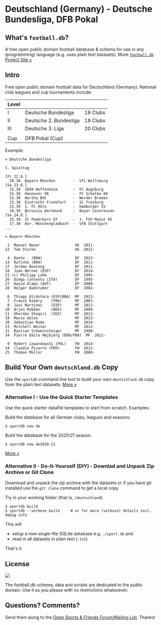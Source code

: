 # Deutschland (Germany) - Deutsche Bundesliga, DFB Pokal

## What's `football.db`?

A free open public domain football database & schema
for use in any (programming) language (e.g. uses plain text datasets).
More [`football.db` Project Site »](http://openfootball.github.io)

## Intro

Free open public domain football data for Deutschland (Germany).
National club leagues and cup tournaments include:

| Level |                                |            |
| ----- | ------------------------------ | ---------- |
| I     |  Deutsche Bundesliga           |  18 Clubs  |
| II    |  Deutsche 2. Bundesliga        |  18 Clubs  |
| III   |  Deutsche 3. Liga              |  20 Clubs  |
|       |
| Cup   |  DFB Pokal (Cup) |



Example:

```
= Deutsche Bundesliga

1. Spieltag

[Fr 22.8.]
  20.30  Bayern München        -  VfL Wolfsburg
[Sa 23.8.]
  15.30  1899 Hoffenheim       -  FC Augsburg
  15.30  Hannover 96           -  FC Schalke 04
  15.30  Hertha BSC            -  Werder Bremen
  15.30  Eintracht Frankfurt   -  SC Freiburg
  15.30  1. FC Köln            -  Hamburger SV
  18.30  Borussia Dortmund     -  Bayer Leverkusen
[So 24.8.]
  15.30  SC Paderborn 07       -  1. FSV Mainz 05
  17.30  Bor. Mönchengladbach  -  VfB Stuttgart
...
```

```
= Bayern München

 1  Manuel Neuer                GK  2011-
22  Tom Starke                  GK  2012-

 4  Dante   (BRA)               DF  2012-
13  Rafinha (BRA)               DF  2011-
17  Jérôme Boateng              DF  2011-
18  Juan Bernat (ESP)           DF  2014-
21 (c) Philipp Lahm             DF  1995-
26  Diego Contento (ITA)        DF  1995-
27  David Alaba (AUT)           DF  2008-
28  Holger Badstuber            DF  2002-

 6  Thiago Alcántara (ESP/BRA)  MF  2013-
 7  Franck Ribéry    (FRA)      MF  2007-
 8  Javi Martínez    (ESP)      MF  2012-
10  Arjen Robben     (NED)      MF  2009-
11  Xherdan Shaqiri  (SUI)      MF  2012-
19  Mario Götze                 MF  2013-
20  Sebastian Rode              MF  2014-
23  Mitchell Weiser             MF  2012-
31  Bastian Schweinsteiger      MF  1998-
34  Pierre Emile Højbjerg (DEN/FRA)  MF  2012-

 9  Robert Lewandowski (POL)    FW  2014-
14  Claudio Pizarro (PER)       FW  2012-
25  Thomas Müller               FW  2000-
```


## Build Your Own `deutschland.db` Copy

Use the `sportdb` command line tool to build your own `deutschland.db` copy
from the plain text datasets. [More »](https://github.com/openfootball/datafile)


### Alternative I - Use the Quick Starter Templates

Use the quick starter datafile templates to start from scratch. Examples:

Build the database for all German clubs, leagues and seasons:

    $ sportdb new de

Build the database for the 2020/21 season:

    $ sportdb new de2020-21

[More »](https://github.com/openfootball/quick-starter)



### Alternative II - Do-It-Yourself (DIY) - Downlad and Unpack Zip Archive or Git Clone

Download and unpack the zip archive with the datasets or if you have git installed use the `git clone` command to
get a local copy.

Try in your working folder (that is, `/deutschland`):

```
$ sportdb build
$ sportdb --verbose build     # or for more (verbose) details incl. debug info
```

This will

- setup a new single-file SQLite database e.g. `./sport.db` and
- read in all datasets in plain text (`.txt`)

That's it.




## License

![](https://publicdomainworks.github.io/buttons/zero88x31.png)

The football.db schema, data and scripts are dedicated to the public domain. Use it as you please with no restrictions whatsoever.


## Questions? Comments?

Send them along to the
[Open Sports & Friends Forum/Mailing List](http://groups.google.com/group/opensport).
Thanks!
